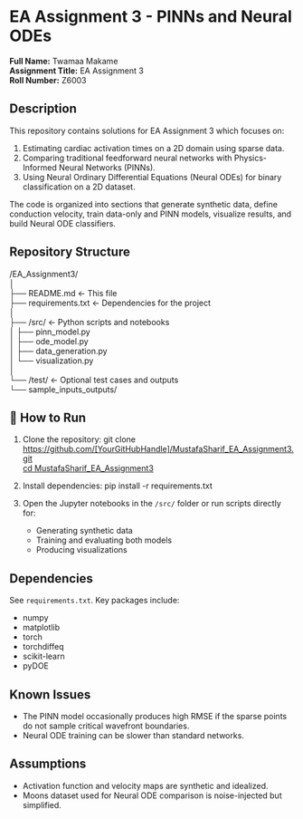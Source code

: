 # EA Assignment 3 - PINNs and Neural ODEs

**Full Name:** Twamaa Makame  
**Assignment Title:** EA Assignment 3  
**Roll Number:** Z6003  


## Description

This repository contains solutions for EA Assignment 3 which focuses on:  
1. Estimating cardiac activation times on a 2D domain using sparse data.  
2. Comparing traditional feedforward neural networks with Physics-Informed Neural Networks (PINNs).  
3. Using Neural Ordinary Differential Equations (Neural ODEs) for binary classification on a 2D dataset.  

The code is organized into sections that generate synthetic data, define conduction velocity, train data-only and PINN models, visualize results, and build Neural ODE classifiers.

##  Repository Structure

/EA_Assignment3/  
│  
├── README.md               <- This file  
├── requirements.txt        <- Dependencies for the project  
│  
├── /src/                   <- Python scripts and notebooks  
│   ├── pinn_model.py  
│   ├── ode_model.py  
│   ├── data_generation.py  
│   └── visualization.py  
│  
└── /test/                  <- Optional test cases and outputs  
    └── sample_inputs_outputs/

## 🚀 How to Run

1. Clone the repository:
   git clone[ https://github.com/[YourGitHubHandle]/MustafaSharif_EA_Assignment3.git  
   cd MustafaSharif_EA_Assignment3](https://github.com/twamaa/PINNs-and-Neural-ODE)

2. Install dependencies:
   pip install -r requirements.txt

3. Open the Jupyter notebooks in the `/src/` folder or run scripts directly for:
   - Generating synthetic data  
   - Training and evaluating both models  
   - Producing visualizations

## Dependencies

See `requirements.txt`. Key packages include:  
- numpy  
- matplotlib  
- torch  
- torchdiffeq  
- scikit-learn  
- pyDOE

##  Known Issues

- The PINN model occasionally produces high RMSE if the sparse points do not sample critical wavefront boundaries.  
- Neural ODE training can be slower than standard networks.

##  Assumptions

- Activation function and velocity maps are synthetic and idealized.  
- Moons dataset used for Neural ODE comparison is noise-injected but simplified.
